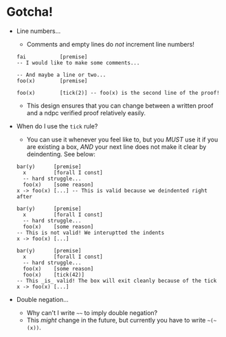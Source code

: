 # Gotcha!

- Line numbers...

  - Comments and empty lines do _not_ increment line numbers!

  ```
  fai           [premise]
  -- I would like to make some comments...

  -- And maybe a line or two...
  foo(x)        [premise]

  foo(x)        [tick(2)] -- foo(x) is the second line of the proof!
  ```

  - This design ensures that you can change between a written proof and a ndpc verified proof relatively easily.

- When do I use the `tick` rule?

  - You can use it whenever you feel like to, but you _MUST_ use it if you are existing a box, _AND_ your next line does not make it clear by deindenting. See below:

  ```
  bar(y)      [premise]
    x         [forall I const]
    -- hard struggle...
    foo(x)    [some reason]
  x -> foo(x) [...] -- This is valid because we deindented right after
  ```

  ```
  bar(y)      [premise]
    x         [forall I const]
    -- hard struggle...
    foo(x)    [some reason]
  -- This is not valid! We interuptted the indents
  x -> foo(x) [...]
  ```

  ```
  bar(y)      [premise]
    x         [forall I const]
    -- hard struggle...
    foo(x)    [some reason]
    foo(x)    [tick(42)]
  -- This _is_ valid! The box will exit cleanly because of the tick
  x -> foo(x) [...]
  ```

- Double negation...
  - Why can't I write `~~` to imply double negation?
  - This _might_ change in the future, but currently you have to write `~(~(x))`.
